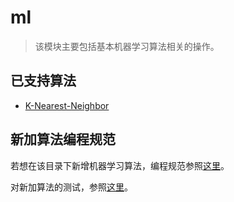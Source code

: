# ml

> 该模块主要包括基本机器学习算法相关的操作。

## 已支持算法

* [K-Nearest-Neighbor](ml/knn.md)

## 新加算法编程规范

若想在该目录下新增机器学习算法，编程规范参照[这里](../part4/new-op.md)。

对新加算法的测试，参照[这里](../part4/test-op.md)。

